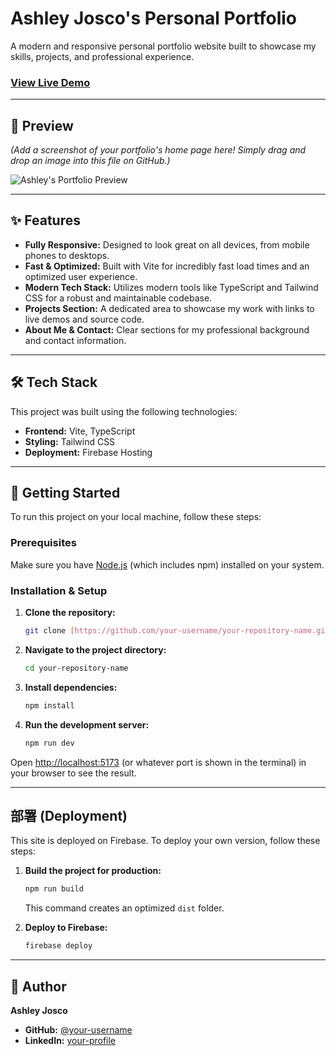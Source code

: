# Ashley Josco's Personal Portfolio

A modern and responsive personal portfolio website built to showcase my skills, projects, and professional experience.

### **[View Live Demo](https://ashley-portfolio-62b1b.web.app/)**

---

## 📸 Preview

*(Add a screenshot of your portfolio's home page here! Simply drag and drop an image into this file on GitHub.)*

![Ashley's Portfolio Preview](https://ashley-portfolio-62b1b.web.app/preview.png)

---

## ✨ Features

-   **Fully Responsive:** Designed to look great on all devices, from mobile phones to desktops.
-   **Fast & Optimized:** Built with Vite for incredibly fast load times and an optimized user experience.
-   **Modern Tech Stack:** Utilizes modern tools like TypeScript and Tailwind CSS for a robust and maintainable codebase.
-   **Projects Section:** A dedicated area to showcase my work with links to live demos and source code.
-   **About Me & Contact:** Clear sections for my professional background and contact information.

---

## 🛠️ Tech Stack

This project was built using the following technologies:

-   **Frontend:** Vite, TypeScript
-   **Styling:** Tailwind CSS
-   **Deployment:** Firebase Hosting

---

## 🚀 Getting Started

To run this project on your local machine, follow these steps:

### Prerequisites

Make sure you have [Node.js](https://nodejs.org/) (which includes npm) installed on your system.

### Installation & Setup

1.  **Clone the repository:**
    ```bash
    git clone [https://github.com/your-username/your-repository-name.git](https://github.com/your-username/your-repository-name.git)
    ```

2.  **Navigate to the project directory:**
    ```bash
    cd your-repository-name
    ```

3.  **Install dependencies:**
    ```bash
    npm install
    ```

4.  **Run the development server:**
    ```bash
    npm run dev
    ```

Open [http://localhost:5173](http://localhost:5173) (or whatever port is shown in the terminal) in your browser to see the result.

---

## 部署 (Deployment)

This site is deployed on Firebase. To deploy your own version, follow these steps:

1.  **Build the project for production:**
    ```bash
    npm run build
    ```
    This command creates an optimized `dist` folder.

2.  **Deploy to Firebase:**
    ```bash
    firebase deploy
    ```

---

## 👤 Author

**Ashley Josco**

-   **GitHub:** [@your-username](https://github.com/ashley-1812)
-   **LinkedIn:** [your-profile](https://www.linkedin.com/in/ashley-josco-c-)
